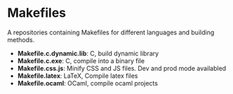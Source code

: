 Makefiles
=========

A repositories containing Makefiles for different languages and building
methods.

- **Makefile.c.dynamic.lib**: C, build dynamic library
- **Makefile.c.exe**: C, compile into a binary file
- **Makefile.css.js**: Minify CSS and JS files. Dev and prod mode availabled
- **Makefile.latex**: LaTeX, Compile latex files
- **Makefile.ocaml**: OCaml, compile ocaml projects
